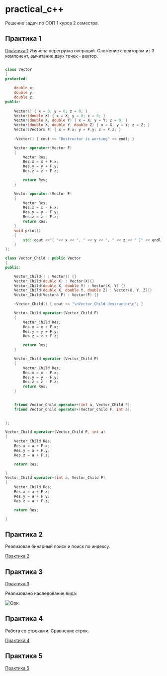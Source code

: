 # practical_c++
Решение задач по ООП 1 курса 2 семестра.

## Практика 1

[Практика 1](https://github.com/katerina-Evdokimova/practical_OOP/blob/main/Practical_1.cpp)
Изучена перегрузка операций.
Сложение с вектором из 3 компонент, вычитание двух точек - вектор.

```Cpp

class Vector
{
protected:
	
	double x;
	double y;
	double z;
public:
	
	Vector() { x = 0; y = 0; z = 0; }
	Vector(double X) { x = X; y = 0; z = 0; }
	Vector(double X, double Y) { x = X; y = Y; z = 0; }
	Vector(double X, double Y, double Z) { x = X; y = Y; z = Z; }
	Vector(Vector& F) { x = F.x; y = F.y; z = F.z; }
	
	~Vector() { cout << "Destructor is working" << endl; }

	Vector operator+(Vector F)
	{
		Vector Res;
		Res.x = x + F.x;
		Res.y = y + F.y;
		Res.z = z + F.z;

		return Res;
	}

	Vector operator-(Vector F) 
	{
		Vector Res;
		Res.x = x - F.x;
		Res.y = y - F.y;
		Res.z = z - F.z;
		return Res;
	}
	void print()
	{
		std::cout <<"{ "<< x << ", " << y << ", " << z << " }" << endl;
	}
};

class Vector_Child : public Vector
{
public:

	Vector_Child() : Vector() {}
	Vector_Child(double X) : Vector(X){}
	Vector_Child(double X, double Y) : Vector(X, Y) {}
	Vector_Child(double X, double Y, double Z) : Vector(X, Y, Z){}
	Vector_Child(Vector& F) : Vector(F) {}

	~Vector_Child() { cout << "\nVector_Child destructor\n"; }

	Vector_Child operator+(Vector_Child F)
	{
		Vector_Child Res;
		Res.x = x + F.x;
		Res.y = y + F.y;
		Res.z = z + F.z;

		return Res;
	}

	Vector_Child operator-(Vector_Child F)
	{	
		Vector_Child Res;
		Res.x = x - F.x;
		Res.y = y - F.y;
		Res.z = z - F.z;
		return Res;
	}
	

	friend Vector_Child operator+(int a, Vector_Child F);
	friend Vector_Child operator+(Vector_Child F, int a);

	
};

Vector_Child operator+(Vector_Child F, int a)
{
	Vector_Child Res;
	Res.x = a + F.x;
	Res.y = a + F.y;
	Res.z = a + F.z;

	return Res;

}
Vector_Child operator+(int a, Vector_Child F)
{
	Vector_Child Res;
	Res.x = a + F.x;
	Res.y = a + F.y;
	Res.z = a + F.z;

	return Res;

}
```
## Практика 2

Реализовае бинарный поиск и поиск по индексу.

[Практика 2](https://github.com/katerina-Evdokimova/practical_c-/blob/main/Practical_2.cpp)

## Практика 3

[Практика 3](https://github.com/katerina-Evdokimova/practical_OOP/blob/main/Practical_3.cpp)

Реализовано наследование вида:

![](https://sun9-20.userapi.com/impg/jJaWEDUd17y5fzsy1I2tkH84kgwKLTVHERXZXw/N9qxrxj67IU.jpg?size=649x622&quality=96&sign=86febb1c61f96121d838fab3e53b2022&type=album "Орк")

## Практика 4

Работа со строками. Сравнение строк.

[Практика 4](https://github.com/katerina-Evdokimova/practical_OOP/blob/main/Practical_4.cpp)

## Практика 5

[Практика 5](https://github.com/katerina-Evdokimova/practical_OOP/blob/main/Practical_5.cpp)
